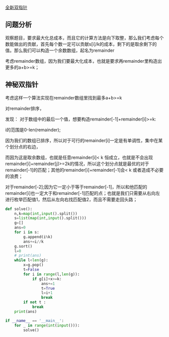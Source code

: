 [全新双指针](https://codeforces.com/contest/1690/problem/E)

## 问题分析

观察题目，要求最大化总成本，而且它的计算方法是向下取整，那么我们考虑每个数能做出的贡献，首先每个数一定可以贡献s[i]/k的成本，剩下的是取余剩下的值。那么我们可以构造一个余数数组，起名为remainder

考虑remainder数组，因为我们要最大化成本，也就是要求再remainder里构造出更多的a+b>=k；

## 神秘双指针

考虑这样一个算法实现在remainder数组里找到最多a+b>=k

对remainder排序，

发现： 对于数组中的最后一个值，想要构造remainder[-1]+remainder[i]>=k:

i的范围是0-len(remainder);

因为我们的数组已排序，所以对于可行的remainder[i]一定是有单调性，集中在某个划分点的右边，

而因为这是取余数组，也就是任意remainder[i]< k 恒成立，也就是不会出现remainder[i]+remainder[j]>=2k的情况，所以这个划分点就是最优的对于remainder[-1]的匹配；其他的remainder[i]+remainder[-1]会< k 或者造成不必要的浪费；

对于remainder[-2];因为它一定小于等于remainder[-1]，所以和他匹配的remainder[i]也一定大于和remainder[-1]匹配的点；也就是我们只需要从右向左进行枚举匹配值1，然后从左向右找匹配值2，而且不需要走回头路；

```python
def solve():
    n,k=map(int,input().split())
    s=list(map(int,input().split()))
    g=[]
    ans=0
    for i in s:
        g.append(i%k)
        ans+=i//k
    g.sort()
    l=0
    # print(ans)
    while l<len(g):
        x=g.pop()
        t=False
        for i in range(l,len(g)):
            if g[i]+x>=k:
                ans+=1
                t=True
                l=i+1
                break
        if not t :
            break
    print(ans)

if __name__ == '__main__':
    for _ in range(int(input())):
        solve()
```